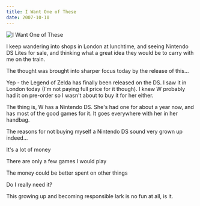 ```yaml
---
title: I Want One of These
date: 2007-10-10
---
```


![I Want One of These](https://source.unsplash.com/LuQ2ex5HY3c/1600x900)

I keep wandering into shops in London at lunchtime, and seeing Nintendo DS Lites for sale, and thinking what a great idea they would be to carry with me on the train.

The thought was brought into sharper focus today by the release of this...

Yep - the Legend of Zelda has finally been released on the DS. I saw it in London today (I'm not paying full price for it though). I knew W probably had it on pre-order so I wasn't about to buy it for her either.

The thing is, W has a Nintendo DS. She's had one for about a year now, and has most of the good games for it. It goes everywhere with her in her handbag.

The reasons for not buying myself a Nintendo DS sound very grown up indeed...

It's a lot of money

There are only a few games I would play

The money could be better spent on other things

Do I really need it?

This growing up and becoming responsible lark is no fun at all, is it.